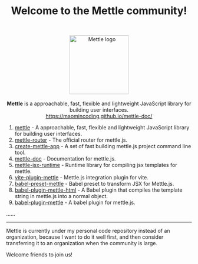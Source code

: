 <h1 align="center">Welcome to the <span>Mettle</span> community!</h1>
<br/>
<p align="center">
  <img src="https://maomincoding.github.io/mettle-doc/logo.png" alt="Mettle logo" width="160">
  <br/><br/>
  <b>Mettle</b> is a approachable, fast, flexible and lightweight JavaScript library for building user interfaces.
  <br/>
  <a href="https://maomincoding.github.io/mettle-doc/">https://maomincoding.github.io/mettle-doc/</a>
</p>

1. [mettle](https://github.com/maomincoding/mettle) - A approachable, fast, flexible and lightweight JavaScript library for building user interfaces.
2. [mettle-router](https://github.com/maomincoding/mettle-router) - The official router for mettle.js.
3. [create-mettle-app](https://github.com/maomincoding/create-mettle-app) - A set of fast building mettle.js project command line tool.
4. [mettle-doc](https://github.com/maomincoding/mettle-doc) - Documentation for mettle.js.
5. [mettle-jsx-runtime](https://github.com/maomincoding/mettle-jsx-runtime) - Runtime library for compiling jsx templates for mettle.
6. [vite-plugin-mettle](https://github.com/maomincoding/vite-plugin-mettle) - Mettle.js integration plugin for vite.
7. [babel-preset-mettle](https://github.com/maomincoding/babel-preset-mettle) - Babel preset to transform JSX for Mettle.js.
8. [babel-plugin-mettle-html](https://github.com/maomincoding/babel-plugin-mettle-html) - A Babel plugin that compiles the template string in mettle.js into a normal object.
9. [babel-plugin-mettle](https://github.com/maomincoding/babel-plugin-mettle) - A babel plugin for mettle.js.

......
*** 

Mettle is currently under my personal code repository instead of an organization, because I want to do it well first, and then consider transferring it to an organization when the community is large.

Welcome friends to join us!
